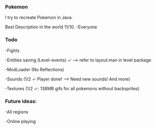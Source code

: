 ###  Pokemon  ###

I try to recreate Pokemon in Java. 

Best Description in the world 11/10. 
		-Everyone

### Todo ###

-Fights

-Entities saving (Level-events) ✓ --> refer to layout.man in level package

-ModLoader (No Reflections)

-Sounds (1/2 ✓ Player done! --> Need new sounds! And more)

-Textures (1/2 ✓: 138MB gifs for all pokemons without backsprites)


### Future ideas: ###

-All regions

-Online playing
